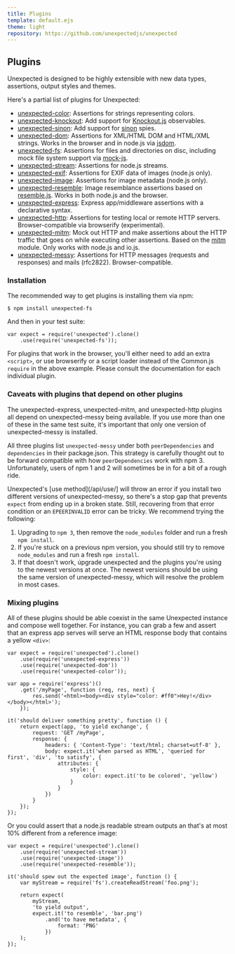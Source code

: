 ```yaml
---
title: Plugins
template: default.ejs
theme: light
repository: https://github.com/unexpectedjs/unexpected
---
```


## Plugins

Unexpected is designed to be highly extensible with new data types, assertions,
output styles and themes.

Here's a partial list of plugins for Unexpected:

* [unexpected-color](http://unexpected.js.org/unexpected-color/): Assertions for
  strings representing colors.
* [unexpected-knockout](http://unexpected.js.org/unexpected-knockout/): Add support
  for [Knockout.js](http://knockoutjs.com/) observables.
* [unexpected-sinon](http://unexpected.js.org/unexpected-sinon/): Add support for
  [sinon](http://sinonjs.org/) spies.
* [unexpected-dom](http://github.com/munter/unexpected-dom/): Assertions for
  XML/HTML DOM and HTML/XML strings. Works in the browser and in node.js via
  [jsdom](https://github.com/tmpvar/jsdom/).
* [unexpected-fs](https://github.com/unexpectedjs/unexpected-fs/): Assertions for
  files and directories on disc, including mock file system support via
  [mock-js](https://github.com/tschaub/mock-fs).
* [unexpected-stream](http://unexpected.js.org/unexpected-image/): Assertions for
  node.js streams.
* [unexpected-exif](http://unexpected.js.org/unexpected-exif/): Assertions for
  EXIF data of images (node.js only).
* [unexpected-image](http://unexpected.js.org/unexpected-image/): Assertions for
  image metadata (node.js only).
* [unexpected-resemble](http://unexpected.js.org/unexpected-exif/): Image resemblance
  assertions based on [resemble.js](http://huddle.github.io/Resemble.js/). Works in
  both node.js and the browser.
* [unexpected-express](http://github.com/unexpectedjs/unexpected-express/): Express
  app/middleware assertions with a declarative syntax.
* [unexpected-http](http://github.com/unexpectedjs/unexpected-http/): Assertions for
  testing local or remote HTTP servers.
  Browser-compatible via browserify (experimental).
* [unexpected-mitm](http://github.com/unexpectedjs/unexpected-mitm/): Mock out HTTP
  and make assertions about the HTTP traffic that goes on while executing other
  assertions. Based on the [mitm](https://github.com/moll/node-mitm/) module.
  Only works with node.js and io.js.
* [unexpected-messy](http://unexpected.js.org/unexpected-messy/): Assertions for
  HTTP messages (requests and responses) and mails (rfc2822). Browser-compatible.


### Installation

The recommended way to get plugins is installing them via npm:

```
$ npm install unexpected-fs
```

And then in your test suite:

```js#evaluate:false
var expect = require('unexpected').clone()
    .use(require('unexpected-fs'));
```

For plugins that work in the browser, you'll either need to add an extra `<script>`, or
use browserify or a script loader instead of the Common.js `require` in the above example.
Please consult the documentation for each individual plugin.


### Caveats with plugins that depend on other plugins

The unexpected-express, unexpected-mitm, and unexpected-http plugins all depend
on unexpected-messy being available. If you use more than one of these in the same
test suite, it's important that only one version of unexpected-messy is installed.

All three plugins list `unexpected-messy` under both `peerDependencies` and `dependencies`
in their package.json. This strategy is carefully thought out to be forward compatible
with how `peerDependencies` work with npm 3. Unfortunately, users of npm 1 and 2 will
sometimes be in for a bit of a rough ride.

Unexpected's [use method](/api/use/] will throw an error if you install two different
versions of unexpected-messy, so there's a stop gap that prevents `expect` from
ending up in a broken state. Still, recovering from that error condition or an
`EPEERINVALID` error can be tricky. We recommend trying the following:

1) Upgrading to `npm 3`, then remove the `node_modules` folder and run a fresh `npm install`.
2) If you're stuck on a previous npm version, you should still try to remove `node_modules`
   and run a fresh `npm install`.
3) If that doesn't work, úpgrade unexpected and the plugins you're using to the newest
   versions at once. The newest versions should be using the same version of
   unexpected-messy, which will resolve the problem in most cases.


### Mixing plugins

All of these plugins should be able coexist in the same Unexpected instance and
compose well together. For instance, you can grab a few and assert that an express
app serves will serve an HTML response body that contains a yellow `<div>`:

```js#evaluate:false
var expect = require('unexpected').clone()
    .use(require('unexpected-express'))
    .use(require('unexpected-dom'))
    .use(require('unexpected-color'));

var app = require('express')()
    .get('/myPage', function (req, res, next) {
        res.send('<html><body><div style="color: #ff0">Hey!</div></body></html>');
    });

it('should deliver something pretty', function () {
    return expect(app, 'to yield exchange', {
        request: 'GET /myPage',
        response: {
            headers: { 'Content-Type': 'text/html; charset=utf-8' },
            body: expect.it('when parsed as HTML', 'queried for first', 'div', 'to satisfy', {
                attributes: {
                    style: {
                        color: expect.it('to be colored', 'yellow')
                    }
                }
            })
        }
    });
});
```

Or you could assert that a node.js readable stream outputs an that's at most
10% different from a reference image:

```js#evaluate:false
var expect = require('unexpected').clone()
    .use(require('unexpected-stream'))
    .use(require('unexpected-image'))
    .use(require('unexpected-resemble'));

it('should spew out the expected image', function () {
    var myStream = require('fs').createReadStream('foo.png');

    return expect(
        myStream,
        'to yield output',
        expect.it('to resemble', 'bar.png')
            .and('to have metadata', {
                format: 'PNG'
            })
    );
});
```
